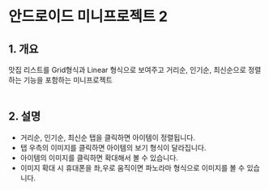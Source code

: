 # 안드로이드 미니프로젝트 2

## 1. 개요
맛집 리스트를 Grid형식과 Linear 형식으로 보여주고 거리순, 인기순, 최신순으로 정렬하는 기능을 포함하는 미니프로젝트<br><br>

## 2. 설명
* 거리순, 인기순, 최신순 탭을 클릭하면 아이템이 정렬됩니다.
* 탭 우측의 이미지를 클릭하면 아이템의 보기 형식이 달라집니다.
* 아이템의 이미지를 클릭하면 확대해서 볼 수 있습니다.
* 이미지 확대 시 휴대폰을 좌,우로 움직이면 파노라마 형식으로 이미지를 볼 수 있습니다.
